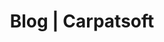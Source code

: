 ---
layout: blog
title: Blog | Carpatsoft
description: Carpatsoft's blog about technology, web trendings and general things.
keywords: carpatsoft blog, technology blog, webmaster blog, websites blog, design blog 
sliderimg: /img/slides/slider-code.jpg
permalink: blog/index.html
---